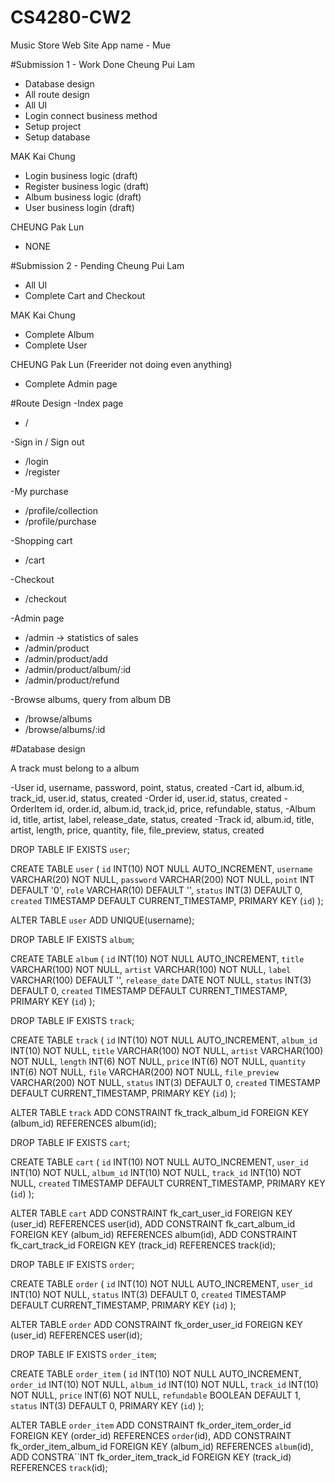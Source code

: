 # CS4280-CW2

Music Store Web Site 
App name - Mue


#Submission 1 - Work Done 
Cheung Pui Lam
- Database design
- All route design
- All UI
- Login connect business method
- Setup project
- Setup database

MAK Kai Chung
- Login business logic (draft)
- Register business logic (draft)
- Album business logic (draft)
- User business login (draft)

CHEUNG Pak Lun
- NONE

#Submission 2 - Pending
Cheung Pui Lam
- All UI
- Complete Cart and Checkout

MAK Kai Chung
- Complete Album
- Complete User

CHEUNG Pak Lun (Freerider not doing even anything)
- Complete Admin page

#Route Design
-Index page
- / 

-Sign in / Sign out
- /login
- /register

-My purchase
- /profile/collection
- /profile/purchase

-Shopping cart
- /cart

-Checkout
- /checkout

-Admin page
- /admin -> statistics of sales
- /admin/product
- /admin/product/add
- /admin/product/album/:id
- /admin/product/refund

-Browse albums, query from album DB
- /browse/albums
- /browse/albums/:id

#Database design

A track must belong to a album

-User
	id, username, password, point, status, created
-Cart
	id, album.id, track_id, user.id, status, created
-Order
	id, user.id, status, created
-OrderItem
	id, order.id,  album.id, track,id, price, refundable, status, 
-Album
	id, title, artist, label, release_date, status, created
-Track
	id, album.id, title, artist, length, price, quantity, file, file_preview, status, created

DROP TABLE IF EXISTS `user`;

CREATE TABLE `user` (
	`id` INT(10) NOT NULL AUTO_INCREMENT,
	`username` VARCHAR(20) NOT NULL,
	`password` VARCHAR(200) NOT NULL,
	`point`  INT DEFAULT '0',
	`role` VARCHAR(10) DEFAULT '',
	`status` INT(3) DEFAULT 0,
	`created` TIMESTAMP  DEFAULT CURRENT_TIMESTAMP,
	PRIMARY KEY (`id`)
);

ALTER TABLE `user` ADD UNIQUE(username);




DROP TABLE IF EXISTS `album`;

CREATE TABLE `album` (
	`id` INT(10) NOT NULL AUTO_INCREMENT,
	`title` VARCHAR(100) NOT NULL,
	`artist` VARCHAR(100) NOT NULL,
	`label` VARCHAR(100) DEFAULT '',
	`release_date` DATE NOT NULL,
	`status` INT(3) DEFAULT 0,
	`created` TIMESTAMP DEFAULT CURRENT_TIMESTAMP,
	PRIMARY KEY (`id`)
);

DROP TABLE IF EXISTS `track`;

CREATE TABLE `track` (
	`id` INT(10) NOT NULL AUTO_INCREMENT,
	`album_id` INT(10) NOT NULL,
	`title` VARCHAR(100) NOT NULL,
	`artist` VARCHAR(100) NOT NULL,
	`length` INT(6) NOT NULL,
	`price` INT(6) NOT NULL,
	`quantity` INT(6) NOT NULL,
	`file` VARCHAR(200) NOT NULL,
	`file_preview` VARCHAR(200) NOT NULL,
	`status` INT(3) DEFAULT 0,
	`created` TIMESTAMP DEFAULT CURRENT_TIMESTAMP,
	PRIMARY KEY (`id`)
);

ALTER TABLE `track`
ADD CONSTRAINT fk_track_album_id FOREIGN KEY (album_id) REFERENCES album(id);

DROP TABLE IF EXISTS `cart`;

CREATE TABLE `cart` (
	`id` INT(10) NOT NULL AUTO_INCREMENT,
	`user_id` INT(10) NOT NULL,
	`album_id` INT(10) NOT NULL,
	`track_id` INT(10) NOT NULL,
	`created` TIMESTAMP DEFAULT CURRENT_TIMESTAMP,
	PRIMARY KEY (`id`)
);

ALTER TABLE `cart`
ADD CONSTRAINT fk_cart_user_id FOREIGN KEY (user_id) REFERENCES user(id),
ADD CONSTRAINT fk_cart_album_id FOREIGN KEY (album_id) REFERENCES album(id),
ADD CONSTRAINT fk_cart_track_id FOREIGN KEY (track_id) REFERENCES track(id);

DROP TABLE IF EXISTS `order`;

CREATE TABLE `order` (
	`id` INT(10) NOT NULL AUTO_INCREMENT,
	`user_id` INT(10) NOT NULL,
	`status` INT(3) DEFAULT 0,
	`created` TIMESTAMP DEFAULT CURRENT_TIMESTAMP,
	PRIMARY KEY (`id`)
);

ALTER TABLE `order`
ADD CONSTRAINT fk_order_user_id FOREIGN KEY (user_id) REFERENCES user(id);

DROP TABLE IF EXISTS `order_item`;

CREATE TABLE `order_item` (
	`id` INT(10) NOT NULL AUTO_INCREMENT,
	`order_id` INT(10) NOT NULL,
	`album_id` INT(10) NOT NULL,
	`track_id` INT(10) NOT NULL,
	`price` INT(6) NOT NULL,
	`refundable` BOOLEAN  DEFAULT 1,
	`status` INT(3) DEFAULT 0,
	PRIMARY KEY (`id`)
);

ALTER TABLE `order_item`
ADD CONSTRAINT fk_order_item_order_id FOREIGN KEY (order_id) REFERENCES `order`(id),
ADD CONSTRAINT fk_order_item_album_id FOREIGN KEY (album_id) REFERENCES `album`(id),
ADD CONSTRA``INT fk_order_item_track_id FOREIGN KEY (track_id) REFERENCES `track`(id);
